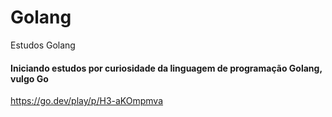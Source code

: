 # Golang
Estudos Golang
#### Iniciando estudos por curiosidade da linguagem de programação Golang, vulgo Go
https://go.dev/play/p/H3-aKOmpmva
